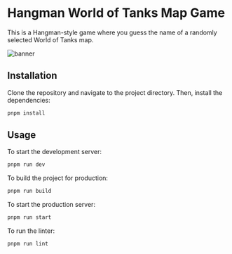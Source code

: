 # Hangman World of Tanks Map Game

This is a Hangman-style game where you guess the name of a randomly selected World of Tanks map.

![banner](https://github.com/KUSTIKs/hangman-wot/assets/62993891/b8e65be5-63fa-4e0c-81fe-78795502add3)


## Installation

Clone the repository and navigate to the project directory. Then, install the dependencies:

```bash
pnpm install
```

## Usage

To start the development server:

```bash
pnpm run dev
```

To build the project for production:

```bash
pnpm run build
```

To start the production server:

```bash
pnpm run start
```

To run the linter:

```bash
pnpm run lint
```
